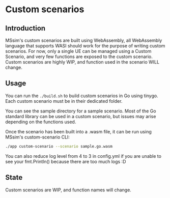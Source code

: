 # Custom scenarios
## Introduction
MSsim's custom scenarios are built using WebAssembly, all WebAssembly language that supports WASI should work for the purpose of writing custom scenarios.
For now, only a single UE can be managed using a Custom Scenario, and very few functions are exposed to the custom scenario.
Custom scenarios are highly WIP, and function used in the scenario WILL change.

## Usage
You can run the `./build.sh` to build custom scenarios in Go using tinygo. Each custom scenario must be in their dedicated folder.

You can see the sample directory for a sample scenario.
Most of the Go standard library can be used in a custom scenario, but issues may arise depending on the functions used.

Once the scenario has been built into a .wasm file, it can be run using MSsim's custom-scenario CLI:
```bash
./app custom-scenario --scenario sample.go.wasm
```

You can also reduce log level from 4 to 3 in config.yml if you are unable to see your fmt.Println() because there are too much logs :D

## State

Custom scenarios are WIP, and function names will change.

